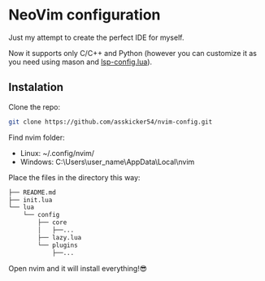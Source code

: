 <!--TODO: configure php-->
# NeoVim configuration

Just my attempt to create the perfect IDE for myself.

Now it supports only C/C++ and Python (however you can customize it as you need using mason and [lsp-config.lua](https://github.com/asskicker54/nvim-config.git/blob/main/lua/config/plugins/lsp-config.lua)).

## Instalation

Clone the repo:

```bash
git clone https://github.com/asskicker54/nvim-config.git
```

Find nvim folder:

- Linux: ~/.config/nvim/
- Windows: C:\Users\user_name\AppData\Local\nvim

Place the files in the directory this way:

```bash
├── README.md
├── init.lua
└── lua
    └── config
        ├── core
        │   ├──...
        ├── lazy.lua
        └── plugins
            ├──...
```

Open nvim and it will install everything!😎

